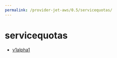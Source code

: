 ```yaml
---
permalink: /provider-jet-aws/0.5/servicequotas/
---
```


# servicequotas



* [v1alpha1](v1alpha1/index.md)